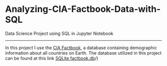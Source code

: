 # Analyzing-CIA-Factbook-Data-with-SQL
Data Science Project using SQL in Jupyter Notebook
***
In this project I use the [CIA Factbook](https://www.cia.gov/the-world-factbook/), a database containing demographic information about all countries on Earth. 
The database utilized in this project can be found at this link  [SQLite factbook.db](https://dsserver-prod-resources-1.s3.amazonaws.com/257/factbook.db)/)
